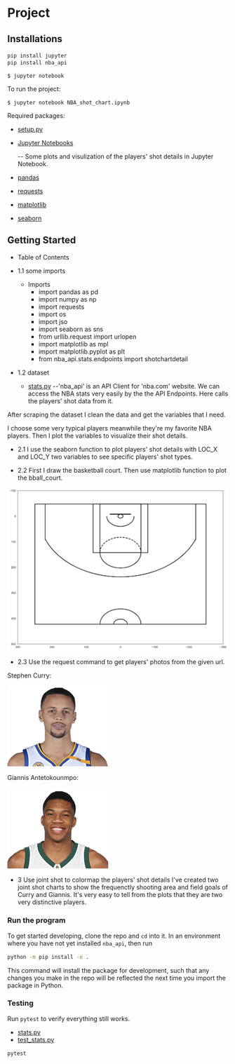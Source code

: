 # Project

## Installations
```commandline
pip install jupyter
pip install nba_api
```
```commandline
$ jupyter notebook
```
To run the project:
```commandline
$ jupyter notebook NBA_shot_chart.ipynb
```

Required packages:
- [setup.py](https://github.com/JTL66/project/blob/main/setup.py)
- [Jupyter Notebooks](https://github.com/JTL66/project/blob/main/NBA_shot_chart.ipynb) 
   
   -- Some plots and visulization of the players' shot details in Jupyter Notebook.
- [pandas](https://pandas.pydata.org/)
- [requests](https://requests.readthedocs.io/en/master/)
- [matplotlib](https://matplotlib.org/tutorials/introductory/sample_plots.html)
- [seaborn](https://seaborn.pydata.org/)

## Getting Started
- Table of Contents
- 1.1 some imports
    - Imports
        - import pandas as pd
        - import numpy as np
        - import requests
        - import os
        - import jso
        - import seaborn as sns
        - from urllib.request import urlopen
        - import matplotlib as mpl
        - import matplotlib.pyplot as plt
        - from nba_api.stats.endpoints import shotchartdetail
        
- 1.2 dataset
    - [stats.py](https://github.com/JTL66/project/blob/main/stats.py) --'nba_api' is an API Client for 'nba.com' website. We can access the NBA stats very easily by the the API Endpoints. Here calls the players' shot data from it.

After scraping the dataset I clean the data and get the variables that I need.
 
I choose some very typical players meanwhile they're my favorite NBA players. Then I plot the variables to visualize their shot details.

- 2.1
I use the seaborn function to plot players' shot details with LOC_X and LOC_Y two variables to see specific players' shot types.

- 2.2
First I draw the basketball court. Then use matplotlib function to plot the bball_court.

![alt text](https://github.com/JTL66/project/blob/main/bball_court.png "Logo Title Text 3")

- 2.3
Use the request command to get players' photos from the given url.

Stephen Curry: 

![alt text](https://github.com/JTL66/project/blob/main/201939.png "Logo Title Text 1")

Giannis Antetokounmpo: 

![alt text](https://github.com/JTL66/project/blob/main/203507.png "Logo Title Text 2")


- 3
Use joint shot to colormap the players' shot details
I've created two joint shot charts to show the frequenctly shooting area and field goals of Curry and Giannis. It's very easy to tell from the plots that they are two very distinctive players.


### Run the program
To get started developing, clone the repo and `cd` into it.
In an environment where you have not yet installed `nba_api`, then run
```bash
python -m pip install -e .
```
This command will install the package for development, such that any changes you make in the repo will be reflected the next time you import the package in Python.

### Testing
Run `pytest` to verify everything still works.
- [stats.py](https://github.com/JTL66/project/blob/main/stats.py)
- [test_stats.py](https://github.com/JTL66/project/blob/main/test_stats.py)
```bash
pytest
```